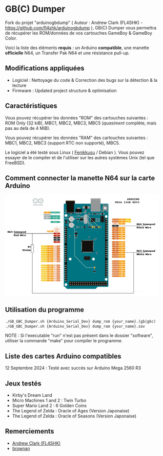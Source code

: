 # GB(C) Dumper

Fork du projet "arduinogbdump" ( Auteur : Andrew Clark (FL4SHK) - https://github.com/fl4shk/arduinogbdump ), GB(C) Dumper vous permettra de récupérer les ROM/données de vos cartouches GameBoy & GameBoy Color.

Voici la liste des éléments **requis** : un Arduino **compatible**, une manette **officielle** N64, un Transfer Pak N64 et une résistance pull-up.

## Modifications appliquées
- Logiciel : Nettoyage du code & Correction des bugs  sur la détection & la lecture
- Firmware : Updated project structure & optimisation 

## Caractéristiques

Vous pouvez récupérer les données "ROM" des cartouches suivantes : ROM Only (32 kiB), MBC1, MBC2, MBC3, MBC5 (*quasiment* complète, mais pas au delà de 4 MiB).

Vous pouvez récupérer les données "RAM" des cartouches suivantes : MBC1, MBC2, MBC3 (support RTC non supporté),  MBC5.

Le logiciel a été testé sous Linux ( [Fenikkusu](https://jackobo.info/?datas=fenikkusu) / Debian ). Vous pouvez essayer de le compiler et de l'utiliser sur les autres systèmes Unix (tel que FreeBSD).

## Comment connecter la manette N64 sur la carte Arduino

![alt text](https://github.com/JackoboLeChocobo/GB_GBC_Dumper/blob/main/schematics/arduino_mega_2560.png?raw=true)

## Utilisation du programme

```
./GB_GBC_Dumper.sh {Arduino_Serial_Dev} dump_rom {your_name}.(gb|gbc)
./GB_GBC_Dumper.sh {Arduino_Serial_Dev} dump_ram {your_name}.sav
```
NOTE : Si l'executable "run" n'est pas présent dans le dossier "software", utiliser la commande "make" pour compiler le programme.

## Liste des cartes Arduino compatibles

12 Septembre 2024 : Testé avec succès sur Arduino Mega 2560 R3 

## Jeux testés

- Kirby's Dream Land
- Micro Machines 1 and 2 : Twin Turbo
- Super Mario Land 2 : 6 Golden Coins
- The Legend of Zelda : Oracle of Ages (Version Japonaise)
- The Legend of Zelda : Oracle of Seasons (Version Japonaise)

## Remerciements

- [Andrew Clark (FL4SHK)](https://github.com/fl4shk/arduinogbdump) 
- [brownan](https://github.com/brownan/Gamecube-N64-Controller)
